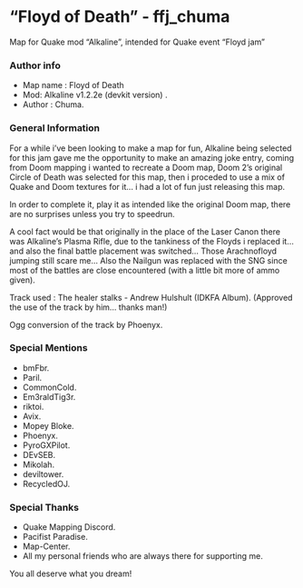 # “Floyd of Death” - ffj_chuma

Map for Quake mod “Alkaline”, intended for Quake event “Floyd jam”
### Author info

- Map name : Floyd of Death
- Mod: Alkaline v1.2.2e (devkit version) .
- Author : Chuma.
### General Information

For a while i’ve been looking to make a map for fun, Alkaline being selected for this jam gave me the opportunity to make an amazing joke entry, coming from Doom mapping i wanted to recreate a Doom map, Doom 2’s original Circle of Death was selected for this map, then i proceded to use a mix of Quake and Doom textures for it… i had a lot of fun just releasing this map.

In order to complete it, play it as intended like the original Doom map, there are no surprises unless you try to speedrun.

A cool fact would be that originally in the place of the Laser Canon there was Alkaline’s Plasma Rifle, due to the tankiness of the Floyds i replaced it… and also the final battle placement was switched… Those Arachnofloyd jumping still scare me… Also the Nailgun was replaced with the SNG since most of the battles are close encountered (with a little bit more of ammo given).

Track used : The healer stalks - Andrew Hulshult (IDKFA Album). (Approved the use of the track by him… thanks man!)

Ogg conversion of the track by Phoenyx.

### Special Mentions

- bmFbr.
- Paril.
- CommonCold.
- Em3raldTig3r.
- riktoi.
- Avix.
- Mopey Bloke.
- Phoenyx.
- PyroGXPilot.
- DEvSEB.
- Mikolah.
- deviltower.
- RecycledOJ.
### Special Thanks

- Quake Mapping Discord.
- Pacifist Paradise.
- Map-Center.
- All my personal friends who are always there for supporting me.

You all deserve what you dream!
